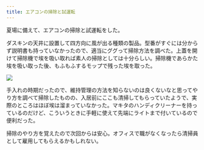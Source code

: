 ```yaml
---
title: エアコンの掃除と試運転
---
```

夏場に備えて、エアコンの掃除と試運転をした。

ダスキンの天井に設置して四方向に風が出る種類の製品。型番がすぐには分からず説明書も持っていなかったので、適当にググって掃除方法を調べた。上蓋を開けて掃除機で埃を吸い取れば素人の掃除としては十分らしい。掃除機であらかた埃を吸い取った後、もふもふするモップで残った埃を取った。

![](https://lh3.googleusercontent.com/czgGrGBgfrN8zY54hPxKEMHO_wnt6tGwOS_vsp3ZheoWtRexieQ2TVPpyXMm7y5ooGfULycYpKYFwMSyJ_1RULauMc-3L9J1l3coNotUjsP6YzOVl70hZ9XHd23UAe7Ua09Lv5ylkH1DPDUiaEHqqqxzKWpTErp309ifM8Xn1qlNEwZ_CNp2Kth4sRUM)

手入れの時期だったので、維持管理の方法を知らないのは良くないなと思ってやり方を調べて掃除したものの、入居前にここも清掃してもらっていたようで、実際のところはほぼ埃は溜まっていなかった。マキタのハンディクリーナーを持っているのだけど、こういうときに手軽に使えて先端にライトまで付いているので便利だった。

掃除のやり方を覚えたので次回からは安心。オフィスで職がなくなったら清掃員として雇用してもらえるかもしれない。
